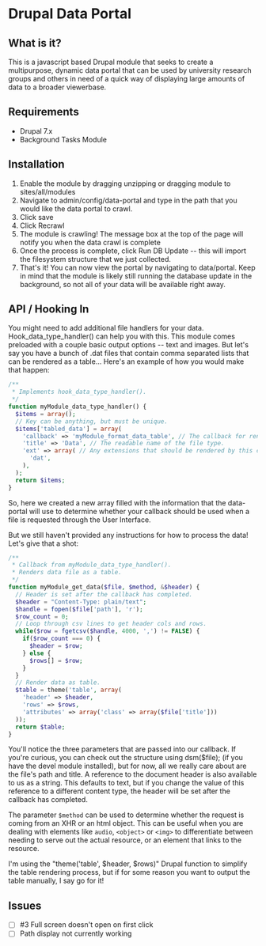Drupal Data Portal
===============

What is it?
--------------

This is a javascript based Drupal module that seeks to create
a multipurpose, dynamic data portal that can be used by
university research groups and others in need of a quick way
of displaying large amounts of data to a broader viewerbase.

Requirements
-------------------
* Drupal 7.x
* Background Tasks Module

Installation
---------------
1. Enable the module by dragging unzipping or dragging module to sites/all/modules
2. Navigate to admin/config/data-portal and type in the path that you would like the data portal to crawl.
3. Click save
4. Click Recrawl
5. The module is crawling! The message box at the top of the page will notify you when the data crawl is complete
6. Once the process is complete, click Run DB Update -- this will import the filesystem structure that we just collected.
7. That's it! You can now view the portal by navigating to data/portal. Keep in mind that the module is likely still running the database update in the background, so not all of your data will be available right away.

API / Hooking In
---------------
You might need to add additional file handlers for your data. Hook_data_type_handler() can help you with this. This module comes preloaded with a couple basic output options -- text and images. But let's say you have a bunch of .dat files that contain comma separated lists that can be rendered as a table... Here's an example of how you would make that happen:

```php
/**
 * Implements hook_data_type_handler().
 */
function myModule_data_type_handler() {
  $items = array();
  // Key can be anything, but must be unique.
  $items['tabled_data'] = array(
    'callback' => 'myModule_format_data_table', // The callback for rendering data.
    'title' => 'Data', // The readable name of the file type.
    'ext' => array( // Any extensions that should be rendered by this callback.
      'dat',
    ),
  );
  return $items;
}
```
So, here we created a new array filled with the information that the data-portal will use to determine whether your callback should be used when a file is requested through the User Interface.

But we still haven't provided any instructions for how to process the data! Let's give that a shot:

```php
/**
 * Callback from myModule_data_type_handler().
 * Renders data file as a table.
 */
function myModule_get_data($file, $method, &$header) {
  // Header is set after the callback has completed.
  $header = "Content-Type: plain/text";
  $handle = fopen($file['path'], 'r');
  $row_count = 0;
  // Loop through csv lines to get header cols and rows.
  while($row = fgetcsv($handle, 4000, ',') != FALSE) {
    if($row_count === 0) {
      $header = $row;
    } else {
      $rows[] = $row;
    }
  }
  // Render data as table.
  $table = theme('table', array(
    'header' => $header,
    'rows' => $rows,
    'attributes' => array('class' => array($file['title']))
  ));
  return $table;
}
```

You'll notice the three parameters that are passed into our callback. 
If you're curious, you can check out the structure using dsm($file); 
(if you have the devel module installed), but for now, all we really care
about are the file's path and title. A reference to the document header is 
also available to us as a string. This defaults to text, but if you change
the value of this reference to a different content type, the header will
be set after the callback has completed.

The parameter `$method` can be used to determine whether the request is 
coming from an XHR or an html object. This can be useful when you are dealing with elements like ```audio```, ```<object>``` or ```<img>``` to differentiate between needing to serve out the actual resource, or an element
that links to the resource.

I'm using the "theme('table', $header, $rows)" Drupal function to simplify 
the table rendering process, but if for some reason you want to output the 
table manually, I say go for it!


Issues
---------
* [ ] #3 Full screen doesn't open on first click
* [ ] Path display not currently working
